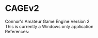 # CAGEv2
Connor's Amateur Game Engine Version 2  
This is currently a Windows only application  
References:  

